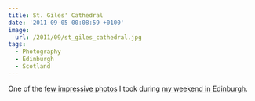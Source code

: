 ```yaml
---
title: St. Giles' Cathedral
date: '2011-09-05 00:08:59 +0100'
image:
  url: /2011/09/st_giles_cathedral.jpg
tags:
  - Photography
  - Edinburgh
  - Scotland
---
```

One of the [few impressive photos][1] I took during [my weekend in Edinburgh][2].

[1]: https://www.flickr.com/photos/paulrobertlloyd/sets/72157627469803873/
[2]: /2011/08/edinburgh_fringe/
